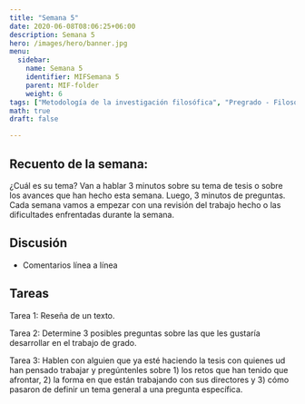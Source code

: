 ```yaml
---
title: "Semana 5"
date: 2020-06-08T08:06:25+06:00
description: Semana 5
hero: /images/hero/banner.jpg
menu:
  sidebar:
    name: Semana 5
    identifier: MIFSemana 5
    parent: MIF-folder
    weight: 6
tags: ["Metodología de la investigación filosófica", "Pregrado - Filosofía"]
math: true
draft: false

---
```


## Recuento de la semana: 

¿Cuál es su tema? Van a hablar 3 minutos sobre su tema de tesis o sobre los avances que han hecho esta semana. Luego, 3 minutos de preguntas. Cada semana vamos a empezar con una revisión del trabajo hecho o las dificultades enfrentadas durante la semana.


## Discusión 

  - Comentarios línea a línea 
  
## Tareas

 Tarea 1: Reseña de un texto.

 Tarea 2:  Determine 3 posibles preguntas sobre las que les gustaría desarrollar en el trabajo de grado.

 Tarea 3: Hablen con alguien que ya esté haciendo la tesis con quienes ud han pensado trabajar y pregúntenles sobre 1) los retos que han tenido que afrontar, 2) la forma en que están trabajando con sus directores y 3) cómo pasaron de definir un tema general a una pregunta específica. 

